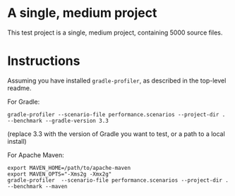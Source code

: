 # A single, medium project

This test project is a single, medium project, containing 5000 source files.

# Instructions

Assuming you have installed `gradle-profiler`, as described in the top-level readme.

For Gradle:

```
gradle-profiler --scenario-file performance.scenarios --project-dir . --benchmark --gradle-version 3.3
```

(replace 3.3 with the version of Gradle you want to test, or a path to a local install)

For Apache Maven:

```
export MAVEN_HOME=/path/to/apache-maven
export MAVEN_OPTS="-Xms2g -Xmx2g"
gradle-profiler  --scenario-file performance.scenarios --project-dir . --benchmark --maven
```
